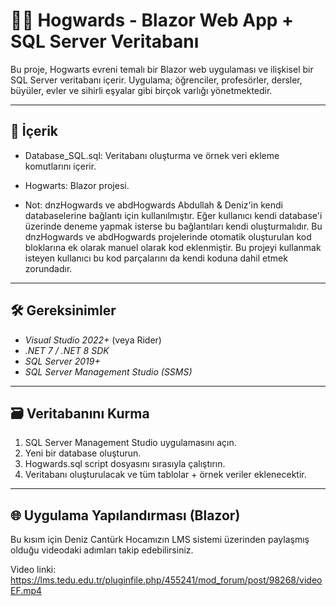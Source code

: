 # 🧙‍♂ Hogwards - Blazor Web App + SQL Server Veritabanı

Bu proje, Hogwarts evreni temalı bir Blazor web uygulaması ve ilişkisel bir SQL Server veritabanı içerir. Uygulama; öğrenciler, profesörler, dersler, büyüler, evler ve sihirli eşyalar gibi birçok varlığı yönetmektedir.

---

## 🧩 İçerik

- Database_SQL.sql: Veritabanı oluşturma ve örnek veri ekleme komutlarını içerir.
- Hogwarts: Blazor projesi.

- Not: dnzHogwards ve abdHogwards Abdullah & Deniz'in kendi databaselerine bağlantı için kullanılmıştır. Eğer kullanıcı kendi database'i üzerinde deneme yapmak isterse bu bağlantıları kendi oluşturmalıdır. Bu dnzHogwards ve abdHogwards projelerinde otomatik oluşturulan kod bloklarına ek olarak manuel olarak kod eklenmiştir. Bu projeyi kullanmak isteyen kullanıcı bu kod parçalarını da kendi koduna dahil etmek zorundadır.

---

## 🛠 Gereksinimler

- *Visual Studio 2022+* (veya Rider)
- *.NET 7 / .NET 8 SDK*
- *SQL Server 2019+*
- *SQL Server Management Studio (SSMS)*

---

## 🗃 Veritabanını Kurma

1. SQL Server Management Studio uygulamasını açın.
2. Yeni bir database oluşturun.
3. Hogwards.sql script dosyasını sırasıyla çalıştırın.
4. Veritabanı oluşturulacak ve tüm tablolar + örnek veriler eklenecektir.

---

## 🌐 Uygulama Yapılandırması (Blazor)

Bu kısım için Deniz Cantürk Hocamızın LMS sistemi üzerinden paylaşmış olduğu videodaki adımları takip edebilirsiniz. 

Video linki: https://lms.tedu.edu.tr/pluginfile.php/455241/mod_forum/post/98268/videoEF.mp4
